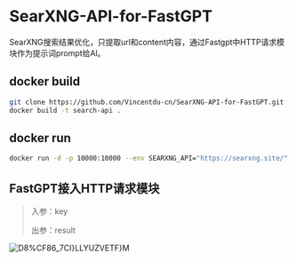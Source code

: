 # SearXNG-API-for-FastGPT
SearXNG搜索结果优化，只提取url和content内容，通过Fastgpt中HTTP请求模块作为提示词prompt给AI。

## docker build

```bash
git clone https://github.com/Vincentdu-cn/SearXNG-API-for-FastGPT.git
docker build -t search-api .
```

## docker run

```bash
docker run -d -p 10000:10000 --env SEARXNG_API="https://searxng.site/" --name=api search-api
```

## FastGPT接入HTTP请求模块
> 入参：key
>
> 出参：result

![D8%CF86_7CI}LLYUZVETF}M](https://github.com/Vincentdu-cn/SearXNG-API-for-FastGPT/assets/65072410/904ea894-0eb1-4872-8e9a-0190079d8c7f)
